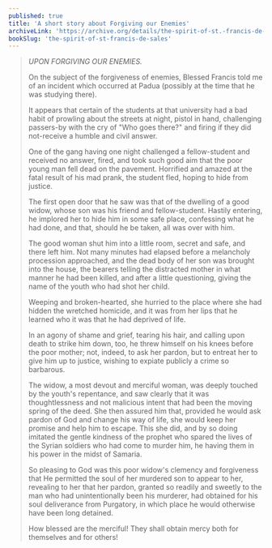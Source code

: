 ```yaml
---
published: true
title: 'A short story about Forgiving our Enemies'
archiveLink: 'https://archive.org/details/the-spirit-of-st.-francis-de-sales/page/101?view=theater'
bookSlug: 'the-spirit-of-st-francis-de-sales'
---
```


> *UPON FORGIVING OUR ENEMIES.*
>
> On the subject of the forgiveness of enemies, Blessed Francis told me of an incident which occurred at Padua (possibly at the time that he was studying there).
> 
> It appears that certain of the students at that university had a bad habit of prowling about the streets at night, pistol in hand, challenging passers-by with the cry of "Who goes there?" and firing if they did not-receive a humble and civil answer.
> 
> One of the gang having one night challenged a fellow-student and received no answer, fired, and took such good aim that the poor young man fell dead on the pavement. Horrified and amazed at the fatal result of his mad prank, the student fled, hoping to hide from justice.
> 
> The first open door that he saw was that of the dwelling of a good widow, whose son was his friend and fellow-student. Hastily entering, he implored her to hide him in some safe place, confessing what he had done, and that, should he be taken, all was over with him.
> 
> The good woman shut him into a little room, secret and safe, and there left him. Not many minutes had elapsed before a melancholy procession approached, and the dead body of her son was brought into the house, the bearers telling the distracted mother in what manner he had been killed, and after a little questioning, giving the name of the youth who had shot her child.
> 
> Weeping and broken-hearted, she hurried to the place where she had hidden the wretched homicide, and it was from her lips that he learned who it was that he had deprived of life.
> 
> In an agony of shame and grief, tearing his hair, and calling upon death to strike him down, too, he threw himself on his knees before the poor mother; not, indeed, to ask her pardon, but to entreat her to give him up to justice, wishing to expiate publicly a crime so barbarous.
> 
> The widow, a most devout and merciful woman, was deeply touched by the youth's repentance, and saw clearly that it was thoughtlessness and not malicious intent that had been the moving spring of the deed. She then assured him that, provided he would ask pardon of God and change his way of life, she would keep her promise and help him to escape. This she did, and by so doing imitated the gentle kindness of the prophet who spared the lives of the Syrian soldiers who had come to murder him, he having them in his power in the midst of Samaria.
> 
> So pleasing to God was this poor widow's clemency and forgiveness that He permitted the soul of her murdered son to appear to her, revealing to her that her pardon, granted so readily and sweetly to the man who had unintentionally been his murderer, had obtained for his soul deliverance from Purgatory, in which place he would otherwise have been long detained.
> 
> How blessed are the merciful! They shall obtain mercy both for themselves and for others!
